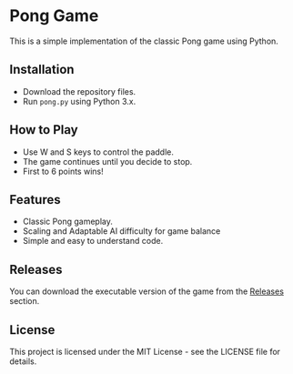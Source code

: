 # Pong Game

This is a simple implementation of the classic Pong game using Python.

## Installation
- Download the repository files.
- Run `pong.py` using Python 3.x.

## How to Play
- Use W and S keys to control the paddle.
- The game continues until you decide to stop.
- First to 6 points wins!

## Features
- Classic Pong gameplay.
- Scaling and Adaptable AI difficulty for game balance 
- Simple and easy to understand code.

## Releases
You can download the executable version of the game from the [Releases](https://github.com/SkyCreates/Pong-Game/releases/) section.

## License
This project is licensed under the MIT License - see the LICENSE file for details.
